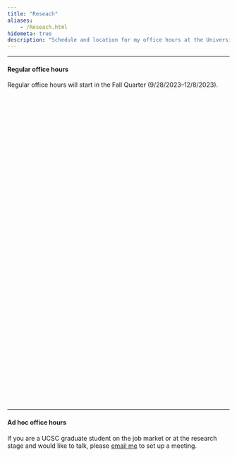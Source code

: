 ```yaml
---
title: "Reseach"
aliases:
    - /Reseach.html
hidemeta: true
description: "Schedule and location for my office hours at the University of California, Santa Cruz."
---
```


--- 

#### Regular office hours

Regular office hours will start in the Fall Quarter (9/28/2023–12/8/2023). 

<!-- Calendly inline widget begin -->
<div class="calendly-inline-widget" data-url="https://calendly.com/kansoy/2023?hide_event_type_details=1&hide_gdpr_banner=1" style="min-width:320px;height:700px;"></div>
<script type="text/javascript" src="https://assets.calendly.com/assets/external/widget.js" async></script>
<!-- Calendly inline widget end -->

---

#### Ad hoc office hours

If you are a UCSC graduate student on the job market or at the research stage and would like to talk, please [email me](mailto:kansoy@gmail.com) to set up a meeting.

<!-- Calendly badge widget begin -->
<link href="https://assets.calendly.com/assets/external/widget.css" rel="stylesheet">
<script src="https://assets.calendly.com/assets/external/widget.js" type="text/javascript" async></script>
<script type="text/javascript">window.onload = function() { Calendly.initBadgeWidget({ url: 'https://calendly.com/kansoy/2023', text: 'Schedule time with me', color: '#0069ff', textColor: '#ffffff', branding: true }); }</script>
<!-- Calendly badge widget end -->